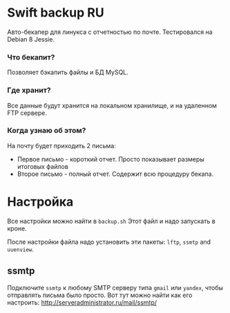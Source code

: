 # Swift backup RU
Авто-бекапер для линукса с отчетностью по почте. Тестировался на Debian 8 Jessie.

### Что бекапит?
Позволяет бэкапить файлы и БД MySQL.
### Где хранит?
Все данные будут хранится на локальном хранилище, и на удаленном FTP сервере.
### Когда узнаю об этом?
На почту будет приходить 2 письма:
 * Первое письмо - короткий отчет. Просто показывает размеры итоговых файлов
 * Второе письмо - полный отчет. Содержит всю процедуру бекапа.

# Настройка

Все настройки можно найти в `backup.sh`
Этот файл и надо запускать в кроне.

После настройки файла надо установить эти пакеты: `lftp`, `ssmtp` and `uuenview`.
## ssmtp
Подключите `ssmtp` к любому SMTP серверу типа `gmail` или `yandex`, чтобы отправлять письма было просто.
Вот тут можно найти как его настроить: http://serveradministrator.ru/mail/ssmtp/
